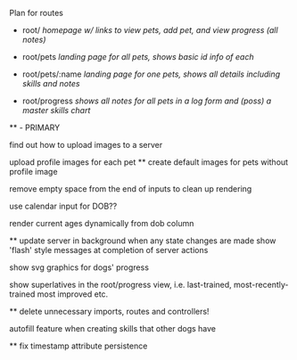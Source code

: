 Plan for routes

- root/             *homepage w/ links to view pets, add pet, and view progress (all notes)*

- root/pets         *landing page for all pets, shows basic id info of each*

- root/pets/:name   *landing page for one pets, shows all details including skills and notes*

- root/progress     *shows all notes for all pets in a log form and (poss) a master skills chart*




** - PRIMARY

find out how to upload images to a server

upload profile images for each pet
  ** create default images for pets without profile image

remove empty space from the end of inputs to clean up rendering

use calendar input for DOB??

render current ages dynamically from dob column

** update server in background when any state changes are made
  show 'flash' style messages at completion of server actions

show svg graphics for dogs' progress

show superlatives in the root/progress view, i.e. last-trained, most-recently-trained most improved etc.

** delete unnecessary imports, routes and controllers!

autofill feature when creating skills that other dogs have

** fix timestamp attribute persistence
